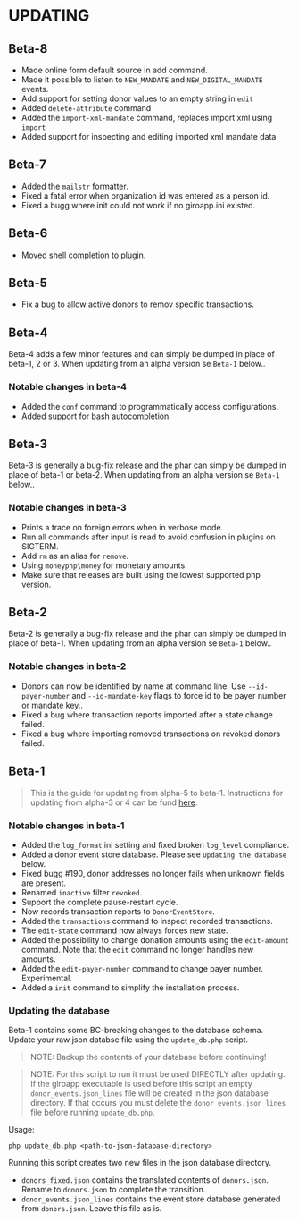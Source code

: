 # UPDATING

## Beta-8

* Made online form default source in add command.
* Made it possible to listen to `NEW_MANDATE` and `NEW_DIGITAL_MANDATE` events.
* Add support for setting donor values to an empty string in `edit`
* Added `delete-attribute` command
* Added the `import-xml-mandate` command, replaces import xml using `import`
* Added support for inspecting and editing imported xml mandate data

## Beta-7

* Added the `mailstr` formatter.
* Fixed a fatal error when organization id was entered as a person id.
* Fixed a bugg where init could not work if no giroapp.ini existed.

## Beta-6

* Moved shell completion to plugin.

## Beta-5

* Fix a bug to allow active donors to remov specific transactions.

## Beta-4

Beta-4 adds a few minor features and can simply be dumped in place of beta-1, 2
or 3. When updating from an alpha version se `Beta-1` below..

### Notable changes in beta-4

* Added the `conf` command to programmatically access configurations.
* Added support for bash autocompletion.

## Beta-3

Beta-3 is generally a bug-fix release and the phar can simply be dumped in place
of beta-1 or beta-2. When updating from an alpha version se `Beta-1` below..

### Notable changes in beta-3

* Prints a trace on foreign errors when in verbose mode.
* Run all commands after input is read to avoid confusion in plugins on SIGTERM.
* Add `rm` as an alias for `remove`.
* Using `moneyphp\money` for monetary amounts.
* Make sure that releases are built using the lowest supported php version.

## Beta-2

Beta-2 is generally a bug-fix release and the phar can simply be dumped in place
of beta-1. When updating from an alpha version se `Beta-1` below..

### Notable changes in beta-2

* Donors can now be identified by name at command line. Use `--id-payer-number`
  and `--id-mandate-key` flags to force id to be payer number or mandate key..
* Fixed a bug where transaction reports imported after a state change failed.
* Fixed a bug where importing removed transactions on revoked donors failed.

## Beta-1

> This is the guide for updating from alpha-5 to beta-1. Instructions for updating
> from alpha-3 or 4 can be fund [here](https://github.com/byrokrat/giroapp/blob/1.0.0-alpha5/UPDATING.md).

### Notable changes in beta-1

* Added the `log_format` ini setting and fixed broken `log_level` compliance.
* Added a donor event store database. Please see `Updating the database` below.
* Fixed bugg #190, donor addresses no longer fails when unknown fields are present.
* Renamed `inactive` filter `revoked`.
* Support the complete pause-restart cycle.
* Now records transaction reports to `DonorEventStore`.
* Added the `transactions` command to inspect recorded transactions.
* The `edit-state` command now always forces new state.
* Added the possibility to change donation amounts using the `edit-amount` command.
  Note that the `edit` command no longer handles new amounts.
* Added the `edit-payer-number` command to change payer number. Experimental.
* Added a `init` command to simplify the installation process.

### Updating the database

Beta-1 contains some BC-breaking changes to the database schema. Update your raw
json databse file using the `update_db.php` script.

> NOTE: Backup the contents of your database before continuing!

> NOTE: For this script to run it must be used DIRECTLY after updating. If the
> giroapp executable is used before this script an empty `donor_events.json_lines`
> file will be created in the json database directory. If that occurs you must
> delete the `donor_events.json_lines` file before running `update_db.php`.

Usage:

```shell
php update_db.php <path-to-json-database-directory>
```

Running this script creates two new files in the json database directory.

* `donors_fixed.json` contains the translated contents of `donors.json`. Rename to
  `donors.json` to complete the transition.
* `donor_events.json_lines` contains the event store database generated from `donors.json`.
  Leave this file as is.
